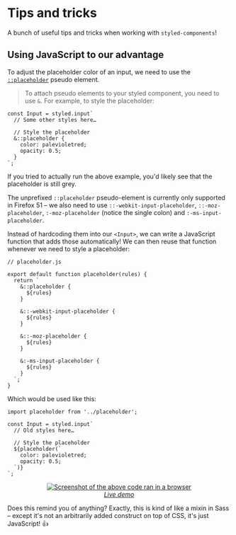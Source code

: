 # Tips and tricks

A bunch of useful tips and tricks when working with `styled-components`!

## Using JavaScript to our advantage

To adjust the placeholder color of an input, we need to use the <a href="https://developer.mozilla.org/en-US/docs/Web/CSS/::placeholder">`::placeholder`</a> pseudo element.

> To attach pseudo elements to your styled component, you need to use `&`. For example, to style the placeholder:

```JSX
const Input = styled.input`
  // Some other styles here…

  // Style the placeholder
  &::placeholder {
    color: palevioletred;
    opacity: 0.5;
  }
`;
```

If you tried to actually run the above example, you'd likely see that the placeholder is still grey.

The unprefixed `::placeholder` pseudo-element is currently only supported in Firefox 51 – we also need to use `::-webkit-input-placeholder`, `::-moz-placeholder`, `:-moz-placeholder` (notice the single colon) and `:-ms-input-placeholder`.

Instead of hardcoding them into our `<Input>`, we can write a JavaScript function that adds those automatically! We can then reuse that function whenever we need to style a placeholder:

```JS
// placeholder.js

export default function placeholder(rules) {
  return `
    &::placeholder {
      ${rules}
    }

    &::-webkit-input-placeholder {
      ${rules}
    }

    &::-moz-placeholder {
      ${rules}
    }

    &:-ms-input-placeholder {
      ${rules}
    }
  `;
}
```

Which would be used like this:

```JSX
import placeholder from '../placeholder';

const Input = styled.input`
  // Old styles here…

  // Style the placeholder
  ${placeholder(`
    color: palevioletred;
    opacity: 0.5;
  `)}
`;
```

<div align="center">
  <a href="http://www.webpackbin.com/NkZ61pHab">
    <img alt="Screenshot of the above code ran in a browser" src="http://imgur.com/9Etm2yl.jpg" />
    <div><em>Live demo</em></div>
  </a>
</div>

Does this remind you of anything? Exactly, this is kind of like a mixin in Sass – except it's not an arbitrarily added construct on top of CSS, it's just JavaScript! 👍
